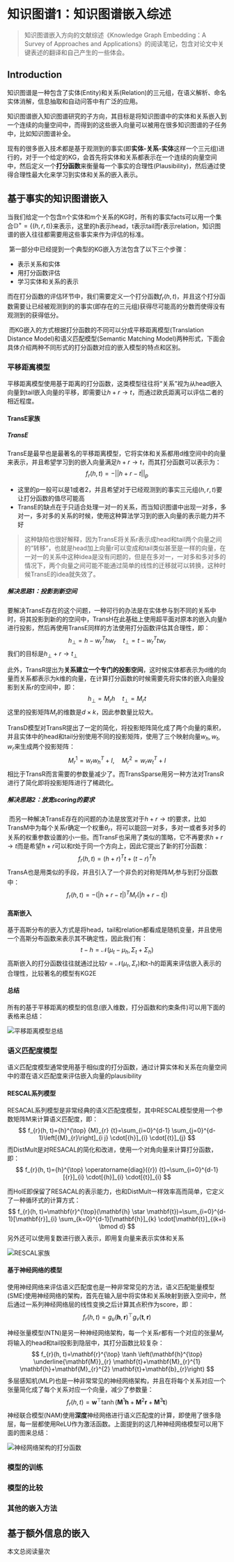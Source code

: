 # 知识图谱1：知识图谱嵌入综述

> 知识图谱嵌入方向的文献综述《Knowledge Graph Embedding：A Survey of Approaches and Applications》的阅读笔记，包含对论文中关键表述的翻译和自己产生的一些体会。



## Introduction

​		知识图谱是一种包含了实体(Entity)和关系(Relation)的三元组，在语义解析、命名实体消解，信息抽取和自动问答中有广泛的应用。

​		知识图谱嵌入知识图谱研究的子方向，其目标是将知识图谱中的实体和关系嵌入到一个连续的向量空间中，而得到的这些嵌入向量可以被用在很多知识图谱的子任务中，比如知识图谱补全。

​		现有的很多嵌入技术都是基于观测到的事实(即**实体-关系-实体**这样一个三元组)进行的，对于一个给定的KG，会首先将实体和关系都表示在一个连续的向量空间中，然后定义一个**打分函数**来衡量每一个事实的合理性(Plausibility)，然后通过使得合理性最大化来学习到实体和关系的嵌入表示。

## 基于事实的知识图谱嵌入

​		当我们给定一个包含n个实体和m个关系的KG时，所有的事实facts可以用一个集合$\mathbb{D}^+=\left\{(h,r,t)\right\}$来表示，这里的h表示head，t表示tail而r表示relation，知识图谱的嵌入往往都需要用这些事实来作为评估的标准。

​		第一部分中已经提到一个典型的KG嵌入方法包含了以下三个步骤：

- 表示关系和实体
- 用打分函数评估
- 学习实体和关系的表示

而在打分函数的评估环节中，我们需要定义一个打分函数$f_r(h,t)$，并且这个打分函数需要让已经被观测到的的事实(即存在的三元组)获得尽可能高的分数而使得没有观测到的获得低分。

​		而KG嵌入的方式根据打分函数的不同可以分成平移距离模型(Translation Distance Model)和语义匹配模型(Semantic Matching Model)两种形式，下面会具体介绍两种不同形式的打分函数对应的嵌入模型的特点和区别。

### 平移距离模型

​		平移距离模型使用基于距离的打分函数，这类模型往往将“关系”视为从head嵌入向量到tail嵌入向量的平移，即需要让$h+r\rightarrow t$，而通过欧氏距离可以评估二者的相近程度。

#### TransE家族

##### TransE

​		TransE是最早也是最著名的平移距离模型，它将实体和关系都用d维空间中的向量来表示，并且希望学习到的嵌入向量满足$h+r\rightarrow t$，而其打分函数可以表示为：
$$
f_r(h,t)=-||h+r-t||_p
$$

- 这里的p一般可以是1或者2，并且希望对于已经观测到的事实三元组$(h,r,t)$要让打分函数的值尽可能高
- TransE的缺点在于只适合处理一对一的关系，而当知识图谱中出现一对多，多对一，多对多的关系的时候，使用这种算法学习到的嵌入向量的表示能力并不好

> 这种缺陷也很好解释，因为TransE将关系r表示成head和tail两个向量之间的“转移”，也就是head加上向量r可以变成和tail类似甚至是一样的向量，在一对一的关系中这种idea是没有问题的，但是在多对一，一对多和多对多的情况下，两个向量之间可能不能通过简单的线性的迁移就可以转换，这种时候TransE的idea就失效了。

##### 解决思路1：投影到新空间

​		要解决TransE存在的这个问题，一种可行的办法是在实体参与到不同的关系中时，将其投影到新的的空间中，TransH在此基础上使用超平面对原本的嵌入向量$h$进行投影，然后再使用TransE同样的方法使用打分函数评估其合理性，即：
$$
h_{\perp}=h-w_r^Thw_r\quad t_{\perp}=t-w_r^Ttw_r
$$
我们的目标是$h_{\perp}+r\rightarrow t_{\perp}$ 

​		此外，TransR提出为**关系建立一个专门的投影空间**，这时候实体都表示为d维的向量而关系都表示为k维的向量，在计算打分函数的时候需要先将实体的嵌入向量投影到关系r的空间中，即：
$$
h_{\perp}=M_rh\quad t_{\perp}=M_rt
$$
这里的投影矩阵$M_r$的维数是$d\times k$，因此参数量比较大。

​		TransD模型对TransR提出了一定的简化，将投影矩阵简化成了两个向量的乘积，并且实体中的head和tail分别使用不同的投影矩阵，使用了三个映射向量$w_h,w_t,w_r$来生成两个投影矩阵：
$$
M_r^1=w_rw_h^T+I,\quad M_r^2=w_rw_t^T+I
$$
相比于TransR而言需要的参数量减少了。而TransSparse用另一种方法对TransR进行了简化即将投影矩阵进行了稀疏化。

##### 解决思路2：放宽scoring的要求

​		而另一种解决TransE存在的问题的办法是放宽对于$h+r\rightarrow t$的要求，比如TransM中为每个关系r确定一个权重$\theta_r$，将可以能回一对多，多对一或者多对多的关系的权重参数设置的小一些。而TransF也采用了类似的策略，它不再要求$h+r\rightarrow t$而是希望$h+r$可以和$t$处于同一个方向上，因此它提出了新的打分函数：
$$
f_r(h,t)=(h+r)^Tt+(t-r)^Th
$$
​		TransA也是用类似的手段，并且引入了一个非负的对称矩阵$M_r$参与到打分函数中：
$$
f_r(h,t)=-(|h+r-t|)^TM_r(|h+r-t|)
$$

#### 高斯嵌入

​		基于高斯分布的嵌入方式是将head，tail和relation都看成是随机变量，并且使用一个高斯分布函数来表示其不确定性，因此我们有：
$$
t-h=\mathcal N(\mu_t-\mu_h,\Sigma_t+\Sigma_h)
$$
高斯嵌入的打分函数往往就通过比较$r=\mathcal N(\mu_r,\Sigma_r)$和t-h的距离来评估嵌入表示的合理性，比较著名的模型有KG2E

#### 总结

​		所有的基于平移距离的模型的信息(嵌入维数，打分函数和约束条件)可以用下面的表格来总结：

![平移距离模型总结](static/image-20210531163300321.png)



### 语义匹配度模型

​		语义匹配度模型通常使用基于相似度的打分函数，通过计算实体和关系在向量空间中的潜在语义匹配度来评估嵌入向量的plausibility

#### RESCAL系列模型

​		RESACAL系列模型是非常经典的语义匹配度模型，其中RESCAL模型使用一个参数矩阵M来计算语义匹配度，即：
$$
f_{r}(h, t)={h}^{\top} {M}_{r} {t}=\sum_{i=0}^{d-1} \sum_{j=0}^{d-1}\left[{M}_{r}\right]_{i j} \cdot[{h}]_{i} \cdot[{t}]_{j}
$$
而DistMult是对RESACAL的简化和改进，使用一个对角向量来计算打分函数，即：
$$
f_{r}(h, t)={h}^{\top} \operatorname{diag}({r}) {t}=\sum_{i=0}^{d-1}[{r}]_{i} \cdot[{h}]_{i} \cdot[{t}]_{i}
$$

而HolE即保留了RESACAL的表示能力，也和DistMult一样效率高而简单，它定义了一种循环式的计算方式：
$$
f_{r}(h, t)=\mathbf{r}^{\top}(\mathbf{h} \star \mathbf{t})=\sum_{i=0}^{d-1}[\mathbf{r}]_{i} \sum_{k=0}^{d-1}[\mathbf{h}]_{k} \cdot[\mathbf{t}]_{(k+i) \bmod d}
$$
另外还可以使用复数进行嵌入表示，即用复向量来表示实体和关系

![RESCAL家族](static/image-20210531165326902.png)

#### 基于神经网络的模型

​		使用神经网络来评估语义匹配度也是一种非常常见的方法，语义匹配能量模型(SME)使用神经网络的架构，首先在输入层中将实体和关系映射到嵌入空间中，然后通过一系列神经网络层的线性变换之后计算其点积作为score，即：
$$
f_{r}(h, t)=g_{u}(\mathbf{h}, \mathbf{r})^{\top} g_{v}(\mathbf{t}, \mathbf{r})
$$


​		神经张量模型(NTN)是另一种神经网络架构，每一个关系r都有一个对应的张量$M_r$将输入的head和tail投影到隐层中，其打分函数比较复杂：
$$
f_{r}(h, t)=\mathbf{r}^{\top} \tanh \left(\mathbf{h}^{\top} \underline{\mathbf{M}}_{r} \mathbf{t}+\mathbf{M}_{r}^{1} \mathbf{h}+\mathbf{M}_{r}^{2} \mathbf{t}+\mathbf{b}_{r}\right)
$$
​		多层感知机(MLP)也是一种非常常见的神经网络架构，并且在将每个关系对应一个张量简化成了每个关系对应一个向量，减少了参数量：
$$
f_{r}(h, t)=\mathbf{w}^{\top} \tanh \left(\mathbf{M}^{1} \mathbf{h}+\mathbf{M}^{2} \mathbf{r}+\mathbf{M}^{3} \mathbf{t}\right)
$$
​		神经联合模型(NAM)使用**深度**神经网络进行语义匹配度的计算，即使用了很多隐层，每一层都使用ReLU作为激活函数。上面提到的这几种神经网络模型可以用下面的图来总结：

![神经网络架构的打分函数](static/image-20210531170904780.png)





### 模型的训练



### 模型的比较



### 其他的嵌入方法



## 基于额外信息的嵌入




<span id=busuanzi_container_page_pv>本文总阅读量<span id=busuanzi_value_page_pv></span>次</span>

